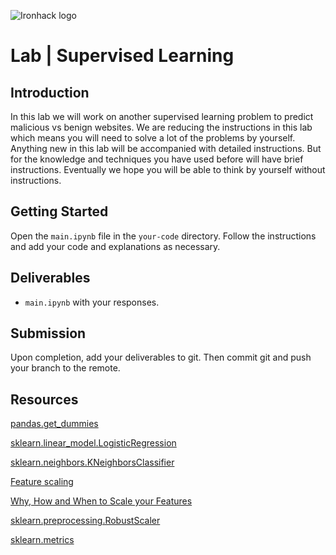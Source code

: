 ![Ironhack logo](https://i.imgur.com/1QgrNNw.png)

# Lab | Supervised Learning

## Introduction

 In this lab we will work on another supervised learning problem to predict malicious vs benign websites. We are reducing the instructions in this lab which means you will need to solve a lot of the problems by yourself. Anything new in this lab will be accompanied with detailed instructions. But for the knowledge and techniques you have used before will have brief instructions. Eventually we hope you will be able to think by yourself without instructions.

## Getting Started

Open the `main.ipynb` file in the `your-code` directory. Follow the instructions and add your code and explanations as necessary.

## Deliverables

- `main.ipynb` with your responses.

## Submission

Upon completion, add your deliverables to git. Then commit git and push your branch to the remote.

## Resources

[pandas.get_dummies](https://pandas.pydata.org/pandas-docs/stable/generated/pandas.get_dummies.html)

[sklearn.linear_model.LogisticRegression](https://scikit-learn.org/stable/modules/generated/sklearn.linear_model.LogisticRegression.html)

[sklearn.neighbors.KNeighborsClassifier](https://scikit-learn.org/stable/modules/generated/sklearn.neighbors.KNeighborsClassifier.html)

[Feature scaling](https://en.wikipedia.org/wiki/Feature_scaling)

[Why, How and When to Scale your Features](https://medium.com/greyatom/why-how-and-when-to-scale-your-features-4b30ab09db5e)

[sklearn.preprocessing.RobustScaler](https://scikit-learn.org/stable/modules/generated/sklearn.preprocessing.RobustScaler.html)

[sklearn.metrics](https://scikit-learn.org/stable/modules/classes.html#module-sklearn.metrics)
